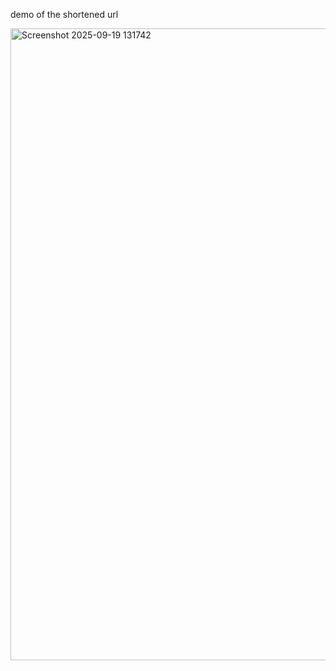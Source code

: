 demo of the shortened url

<img width="1352" height="1011" alt="Screenshot 2025-09-19 131742" src="https://github.com/user-attachments/assets/4817840d-52b3-48f8-bcaa-43f6bc4679e2" />
